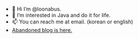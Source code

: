 - 👋 Hi I’m @loonabus.
- 👀 I’m interested in Java and do it for life.
- 📫 You can reach me at email. (korean or english)
- [Abandoned blog is here.](https://velog.io/@looniverse/posts)

<!---
loonabus/loonabus is a ✨ special ✨ repository because its `README.md` (this file) appears on your GitHub profile.
You can click the Preview link to take a look at your changes.
--->
